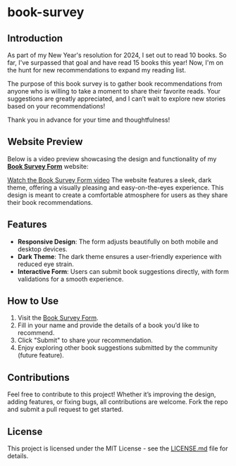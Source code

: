 # book-survey

## Introduction
As part of my New Year's resolution for 2024, I set out to read 10 books. So far, I've surpassed that goal and have read 15 books this year! Now, I'm on the hunt for new recommendations to expand my reading list.

The purpose of this book survey is to gather book recommendations from anyone who is willing to take a moment to share their favorite reads. Your suggestions are greatly appreciated, and I can’t wait to explore new stories based on your recommendations!

Thank you in advance for your time and thoughtfulness!

## Website Preview

Below is a video preview showcasing the design and functionality of my [**Book Survey Form**](https://rbracker.github.io/book-survey/) website:

[Watch the Book Survey Form video](assets/BookSurveyFormVideo.mp4)
The website features a sleek, dark theme, offering a visually pleasing and easy-on-the-eyes experience. This design is meant to create a comfortable atmosphere for users as they share their book recommendations.

## Features
- **Responsive Design**: The form adjusts beautifully on both mobile and desktop devices.
- **Dark Theme**: The dark theme ensures a user-friendly experience with reduced eye strain.
- **Interactive Form**: Users can submit book suggestions directly, with form validations for a smooth experience.

## How to Use
1. Visit the [Book Survey Form](https://rbracker.github.io/book-survey/).
2. Fill in your name and provide the details of a book you’d like to recommend.
3. Click "Submit" to share your recommendation.
4. Enjoy exploring other book suggestions submitted by the community (future feature).

## Contributions
Feel free to contribute to this project! Whether it’s improving the design, adding features, or fixing bugs, all contributions are welcome. Fork the repo and submit a pull request to get started.

## License
This project is licensed under the MIT License - see the [LICENSE.md](LICENSE.md) file for details.
